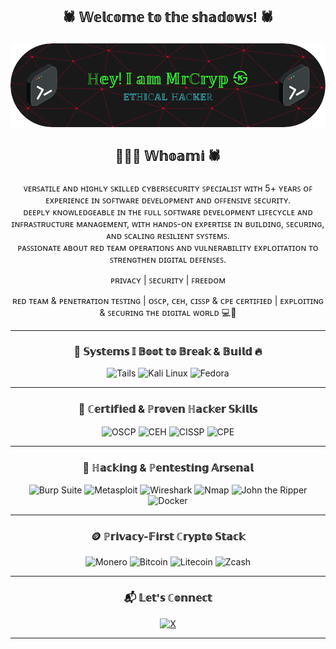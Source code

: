 ## <p align="center"> 🕷️ 𝕎𝕖𝕝𝕔𝕠𝕞𝕖 𝕥𝕠 𝕥𝕙𝕖 𝕤𝕙𝕒𝕕𝕠𝕨𝕤! 🕷️
 
![Header](github-header-image.png)
 
## <p align="center"> 🧑🏻‍💻 𝕎𝕙𝕠𝕒𝕞𝕚 🕷️

<p align="center">
  ᴠᴇʀꜱᴀᴛɪʟᴇ ᴀɴᴅ ʜɪɢʜʟʏ ꜱᴋɪʟʟᴇᴅ ᴄʏʙᴇʀꜱᴇᴄᴜʀɪᴛʏ ꜱᴘᴇᴄɪᴀʟɪꜱᴛ ᴡɪᴛʜ 5+ ʏᴇᴀʀꜱ ᴏꜰ ᴇxᴘᴇʀɪᴇɴᴄᴇ ɪɴ ꜱᴏꜰᴛᴡᴀʀᴇ ᴅᴇᴠᴇʟᴏᴘᴍᴇɴᴛ ᴀɴᴅ ᴏꜰꜰᴇɴꜱɪᴠᴇ ꜱᴇᴄᴜʀɪᴛʏ.<br>
  ᴅᴇᴇᴘʟʏ ᴋɴᴏᴡʟᴇᴅɢᴇᴀʙʟᴇ ɪɴ ᴛʜᴇ ꜰᴜʟʟ ꜱᴏꜰᴛᴡᴀʀᴇ ᴅᴇᴠᴇʟᴏᴘᴍᴇɴᴛ ʟɪꜰᴇᴄʏᴄʟᴇ ᴀɴᴅ ɪɴꜰʀᴀꜱᴛʀᴜᴄᴛᴜʀᴇ ᴍᴀɴᴀɢᴇᴍᴇɴᴛ, ᴡɪᴛʜ ʜᴀɴᴅꜱ-ᴏɴ ᴇxᴘᴇʀᴛɪꜱᴇ ɪɴ ʙᴜɪʟᴅɪɴɢ, ꜱᴇᴄᴜʀɪɴɢ, ᴀɴᴅ ꜱᴄᴀʟɪɴɢ ʀᴇꜱɪʟɪᴇɴᴛ ꜱʏꜱᴛᴇᴍꜱ.<br>
  ᴘᴀꜱꜱɪᴏɴᴀᴛᴇ ᴀʙᴏᴜᴛ ʀᴇᴅ ᴛᴇᴀᴍ ᴏᴘᴇʀᴀᴛɪᴏɴꜱ ᴀɴᴅ ᴠᴜʟɴᴇʀᴀʙɪʟɪᴛʏ ᴇxᴘʟᴏɪᴛᴀᴛɪᴏɴ ᴛᴏ ꜱᴛʀᴇɴɢᴛʜᴇɴ ᴅɪɢɪᴛᴀʟ ᴅᴇꜰᴇɴꜱᴇꜱ.<br>
</p>

<p align="center">
ᴘʀɪᴠᴀᴄʏ | ꜱᴇᴄᴜʀɪᴛʏ | ꜰʀᴇᴇᴅᴏᴍ
</p>

<p align="center">
  ʀᴇᴅ ᴛᴇᴀᴍ & ᴘᴇɴᴇᴛʀᴀᴛɪᴏɴ ᴛᴇꜱᴛɪɴɢ | ᴏꜱᴄᴘ, ᴄᴇʜ, ᴄɪꜱꜱᴘ & ᴄᴘᴇ ᴄᴇʀᴛɪꜰɪᴇᴅ | ᴇxᴘʟᴏɪᴛɪɴɢ & ꜱᴇᴄᴜʀɪɴɢ ᴛʜᴇ ᴅɪɢɪᴛᴀʟ ᴡᴏʀʟᴅ 💻🔐
</p>

---

### <p align="center"> 🧨 𝕊𝕪𝕤𝕥𝕖𝕞𝕤 𝕀 𝔹𝕠𝕠𝕥 𝕥𝕠 𝔹𝕣𝕖𝕒𝕜 & 𝔹𝕦𝕚𝕝𝕕 🔥

<div align="center">

  ![Tails](https://img.shields.io/badge/Tails-56347C?style=for-the-badge&logo=tails&logoColor=white)
  ![Kali Linux](https://img.shields.io/badge/Kali_Linux-557C94?style=for-the-badge&logo=kalilinux&logoColor=white)
  ![Fedora](https://img.shields.io/badge/Fedora-294172?style=for-the-badge&logo=fedora&logoColor=white)
</div>

---

### <p align="center"> 🔐 ℂ𝕖𝕣𝕥𝕚𝕗𝕚𝕖𝕕 & ℙ𝕣𝕠𝕧𝕖𝕟 ℍ𝕒𝕔𝕜𝕖𝕣 𝕊𝕜𝕚𝕝𝕝𝕤

<div align="center">
  <img src="https://img.shields.io/badge/OSCP-Black?style=for-the-badge&logo=offensive-security&logoColor=white" alt="OSCP" />
  <img src="https://img.shields.io/badge/CEH-0078D7?style=for-the-badge&logo=ec-council&logoColor=white" alt="CEH" />
  <img src="https://img.shields.io/badge/CISSP-2E7D32?style=for-the-badge&logo=isc2&logoColor=white" alt="CISSP" />
  <img src="https://img.shields.io/badge/CPE-FF6F00?style=for-the-badge&logo=certificate&logoColor=white" alt="CPE" />
</div>

---

### <p align="center"> 🔧 ℍ𝕒𝕔𝕜𝕚𝕟𝕘 & ℙ𝕖𝕟𝕥𝕖𝕤𝕥𝕚𝕟𝕘 𝔸𝕣𝕤𝕖𝕟𝕒𝕝

<div align="center">
  <img src="https://img.shields.io/badge/Burp_Suite-FF5722?style=for-the-badge&logo=burpsuite&logoColor=white" alt="Burp Suite" />
  <img src="https://img.shields.io/badge/Metasploit-6f2c91?style=for-the-badge&logo=metasploit&logoColor=white" alt="Metasploit" />
  <img src="https://img.shields.io/badge/Wireshark-00547e?style=for-the-badge&logo=wireshark&logoColor=white" alt="Wireshark" />
  <img src="https://img.shields.io/badge/Nmap-00CED1?style=for-the-badge&logo=nmap&logoColor=white" alt="Nmap" />
  <img src="https://img.shields.io/badge/John_the_Ripper-3a3a3a?style=for-the-badge&logo=john-the-ripper&logoColor=white" alt="John the Ripper" />
  <img src="https://img.shields.io/badge/Docker-2496ed?style=for-the-badge&logo=docker&logoColor=white" alt="Docker" />
</div>

---

### <p align="center"> 🪙 ℙ𝕣𝕚𝕧𝕒𝕔𝕪-𝔽𝕚𝕣𝕤𝕥 ℂ𝕣𝕪𝕡𝕥𝕠 𝕊𝕥𝕒𝕔𝕜

<div align="center">

  ![Monero](https://img.shields.io/badge/Monero-FF6600?style=for-the-badge&logo=monero&logoColor=white)
  ![Bitcoin](https://img.shields.io/badge/Bitcoin-000000?style=for-the-badge&logo=bitcoin&logoColor=white)
  ![Litecoin](https://img.shields.io/badge/Litecoin-A6A9AA?style=for-the-badge&logo=litecoin&logoColor=white)
  ![Zcash](https://img.shields.io/badge/Zcash-F4B728?style=for-the-badge&logo=zcash&logoColor=white)

</div>

---

### <p align="center"> 📬 𝕃𝕖𝕥'𝕤 ℂ𝕠𝕟𝕟𝕖𝕔𝕥

<div align="center">
<a href="https://x.com/L0rd_t0ken" target="_blank" rel="noopener noreferrer">
  <img src="https://img.shields.io/badge/X-000000?style=for-the-badge&logo=x&logoColor=white" alt="X" />
</a>

</div>  

--- 
